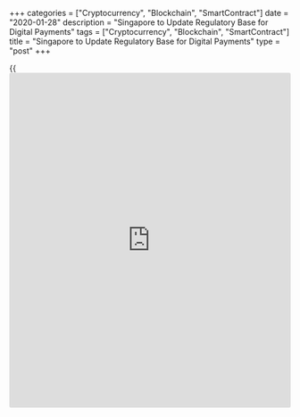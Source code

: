 +++
categories = ["Cryptocurrency", "Blockchain", "SmartContract"]
date = "2020-01-28"
description = "Singapore to Update Regulatory Base for Digital Payments"
tags = ["Cryptocurrency", "Blockchain", "SmartContract"]
title = "Singapore to Update Regulatory Base for Digital Payments"
type = "post"
+++

{{<iframe id="large-banner" src="https://www.bounty.group/#slide=27.0" width="100%" height="600" scrolling="no" style="border: 0px solid rgb(216, 221, 230); border-radius: 3px;">}}

Singapore’s new financial legislation is aimed to boost crypto-related
activities in the country. This legislation, the Payment Service Act
which enters into force on Tuesday, is the first one of this kind in the
list of comprehensive [regulation](https://www.playgroundfx.com/blog/forex-broker-regulation/)s, regarding the activities of firms,
which use the crypto trading and digital payments of tokens such as
Ethereum and Bitcoin.

![[bitcoin](https://www.letsplayfx.com/blog/forex-for-bitcoin/) rises][1]_Photo: Flickr_

So, Singapore-based businesses, that involve digital payments and
cryptocurrency trading, are required now to first register and only then
to apply for a license in order to legally operate.

In addition to the fact that cryptocurrencies fall into the regulatory
framework, the PSA (Payment Services Act 2019) will transfer to the
Monetary Authority of Singapore formal power to AML (anti-money
laundering) official power to supervise cybersecurity risks and control
money laundering and terrorist financing using cryptocurrencies.
Moreover, according to the official announcement, the law will help
"strengthen consumer protection and build confidence."

By the way, Tokyo [cryptocurrency exchange](https://www.playgroundfx.com/blog/best-cryptocurrency-exchange/) Liquid Group was among a
number of companies who welcomed the initiative, being ready to apply
already for its Singaporean license. London-based Luno announced the
same plans.

Recall, the law was adopted in January 2019, but entered into force only
a year later. He will regulate a wide range of companies in the area of
digital payments, including "new types of payment services, such as
services based on digital payment tokens." Thus, to ensure compliance
with its requirements should all [cryptocurrency exchange](https://www.playgroundfx.com/blog/best-cryptocurrency-exchange/)s and other
companies with similar business models.

It seems that Singapore intends to narrow the gap that has formed with
Japan and Malta, which have already become the largest hubs for
cryptocurrency companies.

All crypto companies in the country have one month to register. Another
six months will be allocated to apply for a payment institution license.
After that, such companies will have to comply with all applicable
requirements in the context of combating money laundering and terrorist
financing. The Monetary Authority of Singapore pays special attention to
this problem due to the possibility of cross-border anonymous
transactions using cryptocurrencies.

As for the major cryptocurrency rates, they are as follows on Tuesday,
at 1346 GMT:

  * Bitcoin gained 1.20 percent, to reach $9,061;

  * Bitcoin Cash eased by 0.73 percent, to $368,30;

  * Ethereum grew by 0.45 percent, to $171,88;

  * Ripple jumped by 2.55 percent, to $0,2386;

  * Litecoin rose by 1.07 percent, to $59,57.

_Source: Coindesk, Coinspeaker_

   1. /files/filemanager/image/For_Analytics_23/[bitcoin](https://www.letsplayfx.com/blog/forex-for-bitcoin/)_flickr_280120.jpg